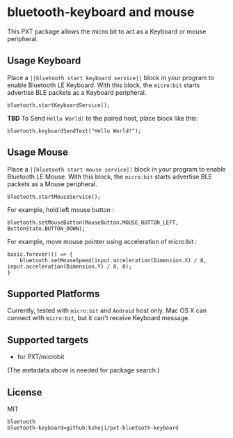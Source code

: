 # bluetooth-keyboard and mouse

This PXT package allows the micro:bit to act as a Keyboard or mouse peripheral.

## Usage Keyboard

Place a ``||bluetooth start keyboard service||`` block in your program to enable Bluetooth LE Keyboard.
With this block, the `micro:bit` starts advertise BLE packets as a Keyboard peripheral.

```blocks
bluetooth.startKeyboardService();
```

**TBD**
To Send `Hello World!` to the paired host, place block like this:

```blocks
bluetooth.keyboardSendText("Hello World!");
```

## Usage Mouse
Place a ``||bluetooth start mouse service||`` block in your program to enable Bluetooth LE Mouse.
With this block, the `micro:bit` starts advertise BLE packets as a Mouse peripheral.

```blocks
bluetooth.startMouseService();
```

For example, hold left mouse button :

```blocks
bluetooth.setMouseButton(MouseButton.MOUSE_BUTTON_LEFT, ButtonState.BUTTON_DOWN);
```

For example, move mouse pointer using acceleration of micro:bit :

```blocks
basic.forever(() => {
    bluetooth.setMouseSpeed(input.acceleration(Dimension.X) / 8, input.acceleration(Dimension.Y) / 8, 0);
}
```


## Supported Platforms

Currently, tested with `micro:bit` and `Android` host only.
Mac OS X can connect with `micro:bit`, but it can't receive Keyboard message.

## Supported targets

* for PXT/microbit

(The metadata above is needed for package search.)

## License

MIT

```package
bluetooth
bluetooth-keyboard=github:kshoji/pxt-bluetooth-keyboard
```
